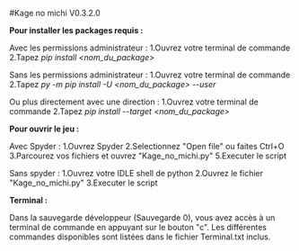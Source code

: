#Kage no michi V0.3.2.0

**Pour installer les packages requis :**

Avec les permissions administrateur :
1.Ouvrez votre terminal de commande
2.Tapez *pip install <nom_du_package>*

Sans les permissions administrateur :
1.Ouvrez votre terminal de commande
2.Tapez *py -m pip install -U <nom_du_package> --user*

Ou plus directement avec une direction :
1.Ouvrez votre terminal de commande
2.Tapez *pip install --target <direction> <nom_du_package>*


**Pour ouvrir le jeu :**

Avec Spyder :
1.Ouvrez Spyder
2.Selectionnez "Open file" ou faites Ctrl+O
3.Parcourez vos fichiers et ouvrez "Kage_no_michi.py"
5.Executer le script

Sans spyder :
1.Ouvrez votre IDLE shell de python
2.Ouvrez le fichier "Kage_no_michi.py"
3.Executer le script



**Terminal :**

Dans la sauvegarde développeur (Sauvegarde 0), vous avez accès à un terminal de commande en appuyant sur le bouton "c". Les différentes commandes disponibles sont listées dans le fichier Terminal.txt inclus.